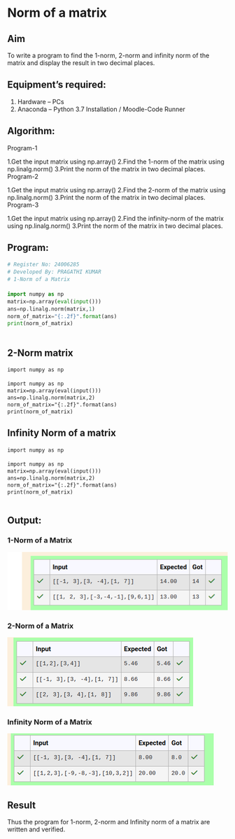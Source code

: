 # Norm of a matrix
## Aim
To write a program to find the 1-norm, 2-norm and infinity norm of the matrix and display the result in two decimal places.
## Equipment’s required:
1.	Hardware – PCs
2.	Anaconda – Python 3.7 Installation / Moodle-Code Runner
## Algorithm:
Program-1

1.Get the input matrix using np.array()
2.Find the 1-norm of the matrix using np.linalg.norm()
3.Print the norm of the matrix in two decimal places.
Program-2

1.Get the input matrix using np.array()
2.Find the 2-norm of the matrix using np.linalg.norm()
3.Print the norm of the matrix in two decimal places.
Program-3

1.Get the input matrix using np.array()
2.Find the infinity-norm of the matrix using np.linalg.norm()
3.Print the norm of the matrix in two decimal places.

## Program:
```Python
# Register No: 24006285
# Developed By: PRAGATHI KUMAR
# 1-Norm of a Matrix

import numpy as np
matrix=np.array(eval(input()))
ans=np.linalg.norm(matrix,1)
norm_of_matrix="{:.2f}".format(ans)
print(norm_of_matrix)



```
## 2-Norm matrix
```
import numpy as np

import numpy as np
matrix=np.array(eval(input()))
ans=np.linalg.norm(matrix,2)
norm_of_matrix="{:.2f}".format(ans)
print(norm_of_matrix)

```
## Infinity Norm of a matrix
```
import numpy as np

import numpy as np
matrix=np.array(eval(input()))
ans=np.linalg.norm(matrix,2)
norm_of_matrix="{:.2f}".format(ans)
print(norm_of_matrix)


```
## Output:
### 1-Norm of a Matrix

![alt text](<Screenshot from 2024-12-15 12-06-31.png>)



### 2-Norm of a Matrix
![alt text](<Screenshot from 2024-12-15 12-07-38.png>)


### Infinity Norm of a Matrix
![alt text](<Screenshot from 2024-12-15 12-08-09.png>)

## Result
Thus the program for 1-norm, 2-norm and Infinity norm of a matrix are written and verified.
